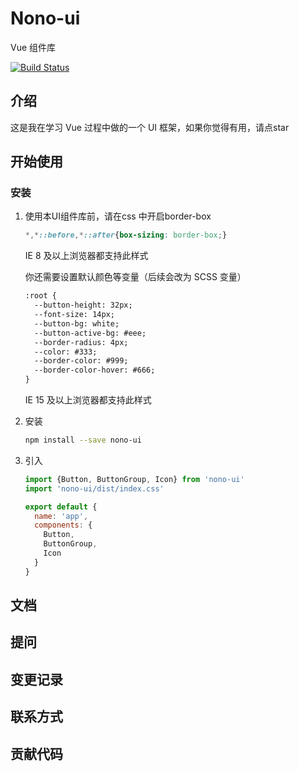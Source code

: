 # Nono-ui
Vue 组件库

[![Build Status](https://travis-ci.org/SOALIN228/Nono.svg?branch=master)](https://travis-ci.org/SOALIN228/Nono)

## 介绍

这是我在学习 Vue 过程中做的一个 UI 框架，如果你觉得有用，请点star

## 开始使用

### 安装
1. 使用本UI组件库前，请在css 中开启border-box
    ```css
    *,*::before,*::after{box-sizing: border-box;}
    ```

    IE 8 及以上浏览器都支持此样式

    你还需要设置默认颜色等变量（后续会改为 SCSS 变量）

    ```html
    :root {
      --button-height: 32px;
      --font-size: 14px;
      --button-bg: white;
      --button-active-bg: #eee;
      --border-radius: 4px;
      --color: #333;
      --border-color: #999;
      --border-color-hover: #666;
    }
    ```

    IE 15 及以上浏览器都支持此样式

2. 安装

    ```bash
    npm install --save nono-ui
    ```

3. 引入

    ```javascript
    import {Button, ButtonGroup, Icon} from 'nono-ui'
    import 'nono-ui/dist/index.css'
    
    export default {
      name: 'app',
      components: {
        Button,
        ButtonGroup,
        Icon
      }
    }
    ```


## 文档

## 提问

## 变更记录

## 联系方式

## 贡献代码


